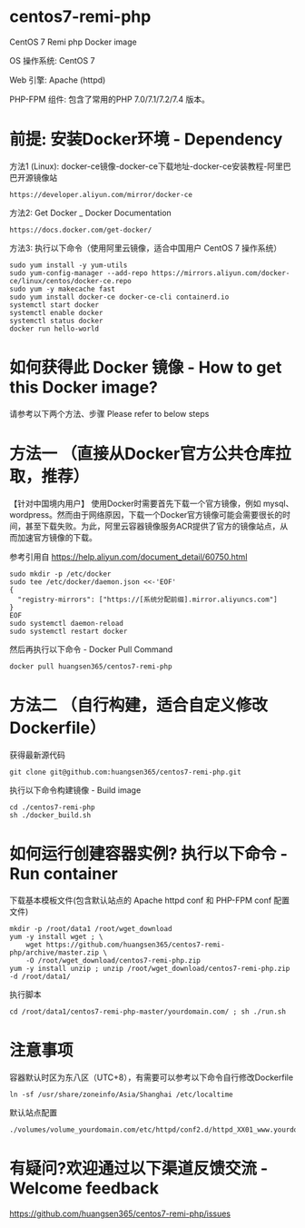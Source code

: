 # centos7-remi-php
CentOS 7 Remi php Docker image

OS 操作系统: CentOS 7

Web 引擎: Apache (httpd)

PHP-FPM 组件: 包含了常用的PHP 7.0/7.1/7.2/7.4 版本。
# 前提: 安装Docker环境 - Dependency
方法1 (Linux): docker-ce镜像-docker-ce下载地址-docker-ce安装教程-阿里巴巴开源镜像站
```
https://developer.aliyun.com/mirror/docker-ce
```
方法2: Get Docker _ Docker Documentation
```
https://docs.docker.com/get-docker/
```
方法3: 执行以下命令（使用阿里云镜像，适合中国用户 CentOS 7 操作系统）
```
sudo yum install -y yum-utils
sudo yum-config-manager --add-repo https://mirrors.aliyun.com/docker-ce/linux/centos/docker-ce.repo
sudo yum -y makecache fast
sudo yum install docker-ce docker-ce-cli containerd.io
systemctl start docker
systemctl enable docker
systemctl status docker
docker run hello-world
```
# 如何获得此 Docker 镜像 - How to get this Docker image?
请参考以下两个方法、步骤 Please refer to below steps
# 方法一 （直接从Docker官方公共仓库拉取，推荐）
【针对中国境内用户】
使用Docker时需要首先下载一个官方镜像，例如 mysql、wordpress。然而由于网络原因，下载一个Docker官方镜像可能会需要很长的时间，甚至下载失败。为此，阿里云容器镜像服务ACR提供了官方的镜像站点，从而加速官方镜像的下载。

参考引用自 https://help.aliyun.com/document_detail/60750.html
```
sudo mkdir -p /etc/docker
sudo tee /etc/docker/daemon.json <<-'EOF'
{
  "registry-mirrors": ["https://[系统分配前缀].mirror.aliyuncs.com"]
}
EOF
sudo systemctl daemon-reload
sudo systemctl restart docker
```

然后再执行以下命令 - Docker Pull Command
```
docker pull huangsen365/centos7-remi-php
```

# 方法二 （自行构建，适合自定义修改Dockerfile）
获得最新源代码
```
git clone git@github.com:huangsen365/centos7-remi-php.git
```
执行以下命令构建镜像 - Build image
```
cd ./centos7-remi-php
sh ./docker_build.sh 
```
# 如何运行创建容器实例? 执行以下命令 - Run container
下载基本模板文件(包含默认站点的 Apache httpd conf 和 PHP-FPM conf 配置文件)
```
mkdir -p /root/data1 /root/wget_download
yum -y install wget ; \
    wget https://github.com/huangsen365/centos7-remi-php/archive/master.zip \
    -O /root/wget_download/centos7-remi-php.zip
yum -y install unzip ; unzip /root/wget_download/centos7-remi-php.zip -d /root/data1/
```
执行脚本
```
cd /root/data1/centos7-remi-php-master/yourdomain.com/ ; sh ./run.sh
```
# 注意事项
容器默认时区为东八区（UTC+8），有需要可以参考以下命令自行修改Dockerfile
```
ln -sf /usr/share/zoneinfo/Asia/Shanghai /etc/localtime
```
默认站点配置
```
./volumes/volume_yourdomain.com/etc/httpd/conf2.d/httpd_XX01_www.yourdomain.com.conf
```

# 有疑问?欢迎通过以下渠道反馈交流 - Welcome feedback
https://github.com/huangsen365/centos7-remi-php/issues

